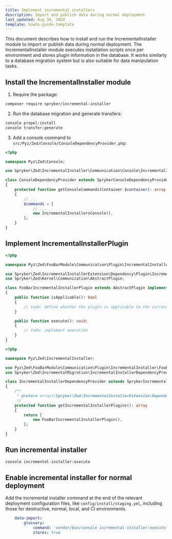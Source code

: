 ```yaml
---
title: Implement incremental installers
description: Import and publish data during normal deployment
last_updated: Aug 30, 2024
template: howto-guide-template
---
```


This document describes how to install and run the IncrementalInstaller module to import or publish data during normal deployment. The IncrementalInstaller module executes installation scripts once per environment and stores plugin information in the database. It works similarly to a database migration system but is also suitable for data manipulation tasks.

## Install the IncrementalInstaller module

1. Require the package:
```bash
composer require spryker/incremental-installer
```

2. Run the database migration and generate transfers:
```bash
console propel:install
console transfer:generate
```

3. Add a console command to `src/Pyz/Zed/Console/ConsoleDependencyProvider.php`:
```php
<?php

namespace Pyz\Zed\Console;

use Spryker\Zed\IncrementalInstaller\Communication\Console\IncrementalInstallersConsole;

class ConsoleDependencyProvider extends SprykerConsoleDependencyProvider
{
    protected function getConsoleCommands(Container $container): array
    {
        // ...
        $commands = [
            // ...
            new IncrementalInstallersConsole(),
        ];
    }
}
```

## Implement IncrementalInstallerPlugin

```php
<?php

namespace Pyz\Zed\FooBarModule\Communication\Plugin\IncrementalInstaller;

use Spryker\Zed\IncrementalInstallerExtension\Dependency\Plugin\IncrementalInstallerPluginInterface;
use Spryker\Zed\Kernel\Communication\AbstractPlugin;

class FooBarIncrementalInstallerPlugin extends AbstractPlugin implements IncrementalInstallerPluginInterface
{
    public function isApplicable(): bool
    {
        // todo: define whether the plugin is applicable to the current environment
    }

    public function execute(): void;
    {
        // todo: implement execution
    }
}
```

```php
<?php

namespace Pyz\Zed\IncrementalInstaller;

use Pyz\Zed\FooBarModule\Communication\Plugin\IncrementalInstaller\FooBarIncrementalInstallerPlugin;
use Spryker\Zed\IncrementalMigration\IncrementalInstallerDependencyProvider as SprykerIncrementalInstallerDependencyProvider;

class IncrementalInstallerDependencyProvider extends SprykerIncrementalInstallerDependencyProvider
{
    /**
     * @return array<\Spryker\Zed\IncrementalInstallerExtension\Dependency\Plugin\IncrementalInstallerPluginInterface>
     */
    protected function getIncrementalInstallerPlugins(): array
    {
        return [
            new FooBarIncrementalInstallerPlugin(),
        ];
    }
}

```

## Run incremental installer

```bash
console incremental-installer:execute
```

## Enable incremental installer for normal deployment

Add the incremental installer command at the end of the relevant deployment configuration files, like `config/install/staging.yml`, including those for destructive, normal, local, and CI environments.

```yml
    data-import:
        glossary:
            command: 'vendor/bin/console incremental-installer:execute -vvv --no-ansi'
            stores: true
```
